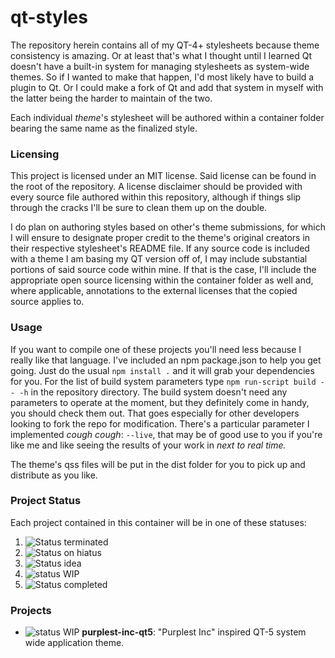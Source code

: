 # qt-styles

The repository herein contains all of my QT-4+ stylesheets because theme consistency is amazing.
Or at least that's what I thought until I learned Qt doesn't have a built-in system for managing
stylesheets as system-wide themes. So if I wanted to make that happen, I'd most likely have to
build a plugin to Qt. Or I could make a fork of Qt and add that system in myself with the latter
being the harder to maintain of the two.

Each individual *theme*'s stylesheet will be authored within a container folder bearing the same name as the finalized style.

### Licensing

This project is licensed under an MIT license. Said license can be found in the root
of the repository. A license disclaimer should be provided with every source file authored
within this repository, although if things slip through the cracks I'll be sure to clean
them up on the double.

I do plan on authoring styles based on other's theme submissions, for which I will ensure to designate proper credit to the theme's original creators in their respective stylesheet's README file. If any source code is included with a theme I am basing my QT version off of, I may include substantial portions of said source code within mine. If that is the case, I'll include the appropriate open source licensing within the container folder as well and, where applicable, annotations to the external licenses that the copied source applies to.

### Usage

If you want to compile one of these projects you'll need less because
I really like that language. I've included an npm package.json to help you get
going. Just do the usual ```npm install .``` and it will grab your
dependencies for you. For the list of build system parameters type ```npm run-script build -- -h```
in the repository directory. The build system doesn't need any parameters to
operate at the moment, but they definitely come in handy, you should check them out.
That goes especially for other developers looking to fork the repo for modification.
There's a particular parameter I implemented *cough cough*: ```--live```, that may be
of good use to you if you're like me and like seeing the results of your work in
*next to real time.*

The theme's qss files will be put in the dist folder for you to pick up and distribute
as you like.

### Project Status

Each project contained in this container will be in one of these statuses:
 1. ![Status terminated](https://img.shields.io/badge/Status-terminated-darkred.svg)
 2. ![Status on hiatus](https://img.shields.io/badge/Status-hiatus-darkorange.svg)
 3. ![Status idea](https://img.shields.io/badge/Status-idea-darkblue.svg)
 4. ![status WIP](https://img.shields.io/badge/Status-WIP-yellowgreen.svg)
 5. ![Status completed](https://img.shields.io/badge/Status-completed-darkgreen.svg)

### Projects
 * ![status WIP](https://img.shields.io/badge/Status-WIP-yellowgreen.svg) **purplest-inc-qt5**: "Purplest Inc" inspired QT-5 system wide application theme.
